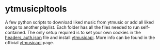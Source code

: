# ytmusicpltools
A few python scripts to download liked music from ytmusic or add all liked songs to another playlist.
Each folder has all the files needed to run self-contained.
The only setup required is to set your own cookies in the [headers_auth.json](../blob/master/ytmusic_likeToPL/headers_auth.json) file and install [ytmusicapi](https://github.com/sigma67/ytmusicapi). 
More info can be found in the official [ytmusicapi](https://github.com/sigma67/ytmusicapi) page.
